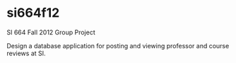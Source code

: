 si664f12
========

SI 664 Fall 2012 Group Project

Design a database application for posting and viewing professor and course reviews at SI.
